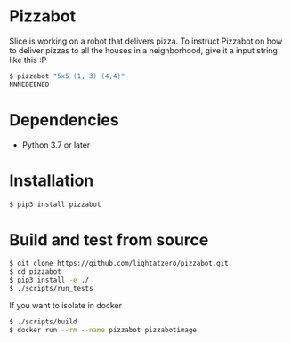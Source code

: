 # Pizzabot

Slice is working on a robot that delivers pizza. To instruct Pizzabot on how to deliver pizzas to all the houses in a neighborhood, give it a input string like this :P
```sh
$ pizzabot "5x5 (1, 3) (4,4)"
NNNEDEENED
```
# Dependencies

* Python 3.7 or later

# Installation

```sh
$ pip3 install pizzabot
```
# Build and test from source

```sh
$ git clone https://github.com/lightatzero/pizzabot.git
$ cd pizzabot
$ pip3 install -e ./
$ ./scripts/run_tests
```
If you want to isolate in docker
```sh
$ ./scripts/build 
$ docker run --rm --name pizzabot pizzabotimage
```
